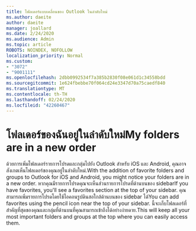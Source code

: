```yaml
---
title: โฟลเดอร์แบบเคลื่อนของ Outlook ในลำดับใหม่
ms.author: daeite
author: daeite
manager: joallard
ms.date: 2/24/2020
ms.audience: Admin
ms.topic: article
ROBOTS: NOINDEX, NOFOLLOW
localization_priority: Normal
ms.custom:
- "3072"
- "9001111"
ms.openlocfilehash: 2dbb0992534f7a385b2830f08e061d1c34558bdd
ms.sourcegitcommit: 1e624fbebbe70f064cd24e3347d70a75caedf840
ms.translationtype: MT
ms.contentlocale: th-TH
ms.lasthandoff: 02/24/2020
ms.locfileid: "42260467"
---
```

# <a name="my-folders-are-in-a-new-order"></a><span data-ttu-id="01cd7-102">โฟลเดอร์ของฉันอยู่ในลำดับใหม่</span><span class="sxs-lookup"><span data-stu-id="01cd7-102">My folders are in a new order</span></span>

<span data-ttu-id="01cd7-103">ด้วยการเพิ่มโฟลเดอร์รายการโปรดและกลุ่มไปยัง Outlook สำหรับ iOS และ Android, คุณอาจสังเกตเห็นโฟลเดอร์ของคุณอยู่ในลำดับใหม่.</span><span class="sxs-lookup"><span data-stu-id="01cd7-103">With the addition of favorite folders and groups to Outlook for iOS and Android, you might notice your folders are in a new order.</span></span> <span data-ttu-id="01cd7-104">หากคุณมีรายการโปรดคุณจะเห็นส่วนรายการโปรดที่ด้านบนของ sidebar</span><span class="sxs-lookup"><span data-stu-id="01cd7-104">If you have favorites, you'll see a favorites section at the top of your sidebar.</span></span> <span data-ttu-id="01cd7-105">คุณสามารถเพิ่มรายการโปรดโดยใช้ไอคอนรูปดินสอใกล้ด้านบนของ sidebar ได้</span><span class="sxs-lookup"><span data-stu-id="01cd7-105">You can add favorites using the pencil icon near the top of your sidebar.</span></span> <span data-ttu-id="01cd7-106">นี้จะเก็บโฟลเดอร์ที่สำคัญที่สุดของคุณและกลุ่มที่ด้านบนที่คุณสามารถเข้าถึงได้อย่างง่ายดาย.</span><span class="sxs-lookup"><span data-stu-id="01cd7-106">This will keep all your most important folders and groups at the top where you can easily access them.</span></span>